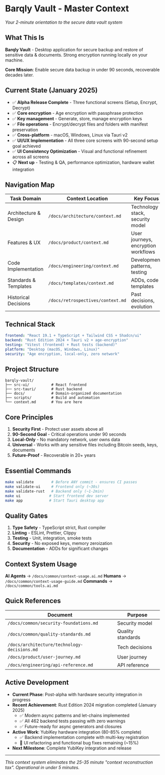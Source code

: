 # Barqly Vault - Master Context

_Your 2-minute orientation to the secure data vault system_

## What This Is

**Barqly Vault** - Desktop application for secure backup and restore of sensitive data & documents. Strong encryption running locally on your machine.

**Core Mission**: Enable secure data backup in under 90 seconds, recoverable decades later.

## Current State (January 2025)

- ✅ **Alpha Release Complete** - Three functional screens (Setup, Encrypt, Decrypt)
- ✅ **Core encryption** - Age encryption with passphrase protection
- ✅ **Key management** - Generate, store, manage encryption keys
- ✅ **File operations** - Encrypt/decrypt files and folders with manifest preservation
- ✅ **Cross-platform** - macOS, Windows, Linux via Tauri v2
- ✅ **UI/UX Implementation** - All three core screens with 90-second setup goal achieved
- ✅ **UI Consistency Optimization** - Visual and functional refinement across all screens
- 📋 **Next up** - Testing & QA, performance optimization, hardware wallet integration

## Navigation Map

| Task Domain           | Context Location                  | Key Focus                        |
| --------------------- | --------------------------------- | -------------------------------- |
| Architecture & Design | `/docs/architecture/context.md`   | Technology stack, security model |
| Features & UX         | `/docs/product/context.md`        | User journeys, encryption workflows |
| Code Implementation   | `/docs/engineering/context.md`    | Development patterns, testing    |
| Standards & Templates | `/docs/templates/context.md`      | ADDs, code templates             |
| Historical Decisions  | `/docs/retrospectives/context.md` | Past decisions, evolution        |

## Technical Stack

```yaml
frontend: "React 19.1 + TypeScript + Tailwind CSS + Shadcn/ui"
backend: "Rust Edition 2024 + Tauri v2 + age-encryption"
testing: "Vitest (frontend) + Rust tests (backend)"
platform: "Desktop (macOS, Windows, Linux)"
security: "Age encryption, local-only, zero network"
```

## Project Structure

```
barqly-vault/
├── src-ui/          # React frontend
├── src-tauri/       # Rust backend
├── docs/            # Domain-organized documentation
├── scripts/         # Build and automation
└── context.md       # You are here
```

## Core Principles

1. **Security First** - Protect user assets above all
2. **90-Second Goal** - Critical operations under 90 seconds
3. **Local-Only** - No mandatory network, user owns data
4. **Universal** - Works with any sensitive files including Bitcoin seeds, keys, documents
5. **Future-Proof** - Recoverable in 20+ years

## Essential Commands

```bash
make validate        # Before ANY commit - ensures CI passes
make validate-ui     # Frontend only (~30s)
make validate-rust   # Backend only (~1-2min)
make ui             # Start frontend dev server
make app            # Start Tauri desktop app
```

## Quality Gates

1. **Type Safety** - TypeScript strict, Rust compiler
2. **Linting** - ESLint, Prettier, Clippy
3. **Testing** - Unit, integration, smoke tests
4. **Security** - No exposed keys, memory zeroization
5. **Documentation** - ADDs for significant changes

## Context System Usage

**AI Agents** → `/docs/common/context-usage.ai.md`
**Humans** → `/docs/common/context-usage-guide.md`
**Commands** → `/docs/common/tools.ai.md`

## Quick References

| Document                                     | Purpose           |
| -------------------------------------------- | ----------------- |
| `/docs/common/security-foundations.md`       | Security model    |
| `/docs/common/quality-standards.md`          | Quality standards |
| `/docs/architecture/technology-decisions.md` | Tech decisions    |
| `/docs/product/user-journey.md`              | User journey      |
| `/docs/engineering/api-reference.md`         | API reference     |

## Active Development

- **Current Phase**: Post-alpha with hardware security integration in progress
- **Recent Achievement**: Rust Edition 2024 migration completed (January 2025)
  - ✅ Modern async patterns and let-chains implemented
  - ✅ All 462 backend tests passing with zero warnings
  - ✅ Future-ready for async generators and closures
- **Active Work**: YubiKey hardware integration (80-85% complete)
  - ✅ Backend implementation complete with multi-key registration
  - 🚧 UI refactoring and functional bug fixes remaining (~15%)
- **Next Milestone**: Complete YubiKey integration and release

---

_This context system eliminates the 25-35 minute "context reconstruction tax". Operational in under 5 minutes._

